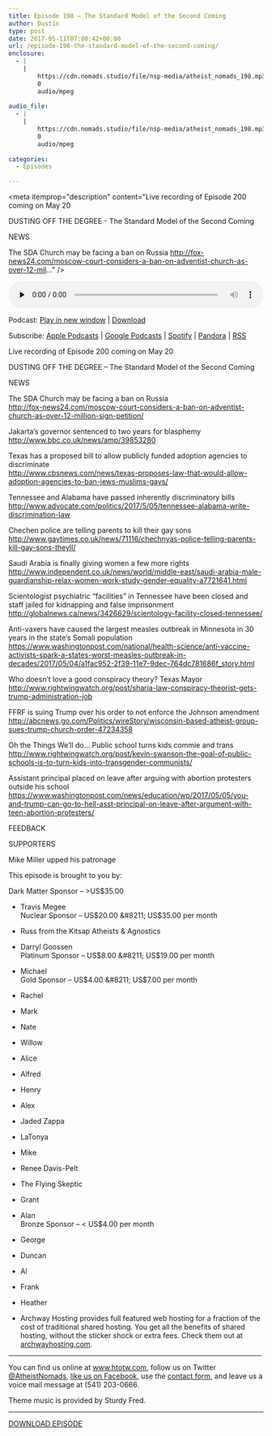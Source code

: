 ```yaml
---
title: Episode 198 – The Standard Model of the Second Coming
author: Dustin
type: post
date: 2017-05-11T07:00:42+00:00
url: /episode-198-the-standard-model-of-the-second-coming/
enclosure:
  - |
    |
        https://cdn.nomads.studio/file/nsp-media/atheist_nomads_198.mp3
        0
        audio/mpeg
        
audio_file:
  - |
    |
        https://cdn.nomads.studio/file/nsp-media/atheist_nomads_198.mp3
        0
        audio/mpeg
        
categories:
  - Episodes

---
```

<div itemscope itemtype="http://schema.org/AudioObject">
  <meta itemprop="name" content="Episode 198 &#8211; The Standard Model of the Second Coming" />
  
  <meta itemprop="uploadDate" content="2017-05-11T01:00:42-06:00" />
  
  <meta itemprop="encodingFormat" content="audio/mpeg" />
  
  <meta itemprop="description" content="Live recording of Episode 200 coming on May 20

DUSTING OFF THE DEGREE - The Standard Model of the Second Coming

NEWS

The SDA Church may be facing a ban on Russia
http://fox-news24.com/moscow-court-considers-a-ban-on-adventist-church-as-over-12-mil..." />
  
  <meta itemprop="contentUrl" content="https://dts.podtrac.com/redirect.mp3/cdn.nomads.studio/file/nsp-media/atheist_nomads_198.mp3" />
  </p> 
  
  <div class="powerpress_player" id="powerpress_player_8462">
    <audio class="wp-audio-shortcode" id="audio-1545-206" preload="none" style="width: 100%;" controls="controls"><source type="audio/mpeg" src="https://dts.podtrac.com/redirect.mp3/cdn.nomads.studio/file/nsp-media/atheist_nomads_198.mp3?_=206" /><a href="https://dts.podtrac.com/redirect.mp3/cdn.nomads.studio/file/nsp-media/atheist_nomads_198.mp3">https://dts.podtrac.com/redirect.mp3/cdn.nomads.studio/file/nsp-media/atheist_nomads_198.mp3</a></audio>
  </div>
</div>

<p class="powerpress_links powerpress_links_mp3">
  Podcast: <a href="https://dts.podtrac.com/redirect.mp3/cdn.nomads.studio/file/nsp-media/atheist_nomads_198.mp3" class="powerpress_link_pinw" target="_blank" title="Play in new window" onclick="return powerpress_pinw('https://htotw.com/?powerpress_pinw=1545-podcast');" rel="nofollow">Play in new window</a> | <a href="https://dts.podtrac.com/redirect.mp3/cdn.nomads.studio/file/nsp-media/atheist_nomads_198.mp3" class="powerpress_link_d" title="Download" rel="nofollow" download="atheist_nomads_198.mp3">Download</a>
</p>

<p class="powerpress_links powerpress_subscribe_links">
  Subscribe: <a href="https://podcasts.apple.com/us/podcast/humanists-take-on-the-world/id530050098?mt=2&ls=1" class="powerpress_link_subscribe powerpress_link_subscribe_itunes" target="_blank" title="Subscribe on Apple Podcasts" rel="nofollow">Apple Podcasts</a> | <a href="https://www.google.com/podcasts?feed=aHR0cDovL2F0aGVpc3Rub21hZHMubGlic3luLmNvbS9yc3M%3D" class="powerpress_link_subscribe powerpress_link_subscribe_googleplay" target="_blank" title="Subscribe on Google Podcasts" rel="nofollow">Google Podcasts</a> | <a href="https://open.spotify.com/show/3LzK2xZGike6Tc1GEMtMbr?si=LieN9SNuTpq96smuaUsH8A" class="powerpress_link_subscribe powerpress_link_subscribe_spotify" target="_blank" title="Subscribe on Spotify" rel="nofollow">Spotify</a> | <a href="https://www.pandora.com/podcast/atheist-nomads/PC:10122?corr=62071012&part=ug" class="powerpress_link_subscribe powerpress_link_subscribe_pandora" target="_blank" title="Subscribe on Pandora" rel="nofollow">Pandora</a> | <a href="https://htotw.com/feed/podcast/" class="powerpress_link_subscribe powerpress_link_subscribe_rss" target="_blank" title="Subscribe via RSS" rel="nofollow">RSS</a>
</p>

<center>
</center>Live recording of Episode 200 coming on May 20

DUSTING OFF THE DEGREE &#8211; The Standard Model of the Second Coming

NEWS

The SDA Church may be facing a ban on Russia  
<a href="http://fox-news24.com/moscow-court-considers-a-ban-on-adventist-church-as-over-12-million-sign-petition/" target="_blank" rel="noopener noreferrer">http://fox-news24.com/moscow-court-considers-a-ban-on-adventist-church-as-over-12-million-sign-petition/</a>

Jakarta&#8217;s governor sentenced to two years for blasphemy  
<a href="http://www.bbc.co.uk/news/amp/39853280" target="_blank" rel="noopener noreferrer">http://www.bbc.co.uk/news/amp/39853280</a>

Texas has a proposed bill to allow publicly funded adoption agencies to discriminate  
<a href="http://www.cbsnews.com/news/texas-proposes-law-that-would-allow-adoption-agencies-to-ban-jews-muslims-gays/" target="_blank" rel="noopener noreferrer">http://www.cbsnews.com/news/texas-proposes-law-that-would-allow-adoption-agencies-to-ban-jews-muslims-gays/</a>

Tennessee and Alabama have passed inherently discriminatory bills  
<a href="http://www.advocate.com/politics/2017/5/05/tennessee-alabama-write-discrimination-law" target="_blank" rel="noopener noreferrer">http://www.advocate.com/politics/2017/5/05/tennessee-alabama-write-discrimination-law</a>

Chechen police are telling parents to kill their gay sons  
<a href="http://www.gaytimes.co.uk/news/71116/chechnyas-police-telling-parents-kill-gay-sons-theyll/" target="_blank" rel="noopener noreferrer">http://www.gaytimes.co.uk/news/71116/chechnyas-police-telling-parents-kill-gay-sons-theyll/</a>

Saudi Arabia is finally giving women a few more rights  
<a href="http://www.independent.co.uk/news/world/middle-east/saudi-arabia-male-guardianship-relax-women-work-study-gender-equality-a7721641.html" target="_blank" rel="noopener noreferrer">http://www.independent.co.uk/news/world/middle-east/saudi-arabia-male-guardianship-relax-women-work-study-gender-equality-a7721641.html</a>

Scientologist psychiatric &#8220;facilities&#8221; in Tennessee have been closed and staff jailed for kidnapping and false imprisonment  
<a href="http://globalnews.ca/news/3426629/scientology-facility-closed-tennessee/" target="_blank" rel="noopener noreferrer">http://globalnews.ca/news/3426629/scientology-facility-closed-tennessee/</a>

Anti-vaxers have caused the largest measles outbreak in Minnesota in 30 years in the state&#8217;s Somali population  
<a href="https://www.washingtonpost.com/national/health-science/anti-vaccine-activists-spark-a-states-worst-measles-outbreak-in-decades/2017/05/04/a1fac952-2f39-11e7-9dec-764dc781686f_story.html" target="_blank" rel="noopener noreferrer">https://www.washingtonpost.com/national/health-science/anti-vaccine-activists-spark-a-states-worst-measles-outbreak-in-decades/2017/05/04/a1fac952-2f39-11e7-9dec-764dc781686f_story.html</a>

Who doesn&#8217;t love a good conspiracy theory? Texas Mayor  
<a href="http://www.rightwingwatch.org/post/sharia-law-conspiracy-theorist-gets-trump-administration-job" target="_blank" rel="noopener noreferrer">http://www.rightwingwatch.org/post/sharia-law-conspiracy-theorist-gets-trump-administration-job</a>

FFRF is suing Trump over his order to not enforce the Johnson amendment  
<a href="http://abcnews.go.com/Politics/wireStory/wisconsin-based-atheist-group-sues-trump-church-order-47234358" target="_blank" rel="noopener noreferrer">http://abcnews.go.com/Politics/wireStory/wisconsin-based-atheist-group-sues-trump-church-order-47234358</a>

Oh the Things We&#8217;ll do&#8230; Public school turns kids commie and trans  
<a href="http://www.rightwingwatch.org/post/kevin-swanson-the-goal-of-public-schools-is-to-turn-kids-into-transgender-communists/" target="_blank" rel="noopener noreferrer">http://www.rightwingwatch.org/post/kevin-swanson-the-goal-of-public-schools-is-to-turn-kids-into-transgender-communists/</a>

Assistant principal placed on leave after arguing with abortion protesters outside his school  
<a href="https://www.washingtonpost.com/news/education/wp/2017/05/05/you-and-trump-can-go-to-hell-asst-principal-on-leave-after-argument-with-teen-abortion-protesters/" target="_blank" rel="noopener noreferrer">https://www.washingtonpost.com/news/education/wp/2017/05/05/you-and-trump-can-go-to-hell-asst-principal-on-leave-after-argument-with-teen-abortion-protesters/</a>

FEEDBACK

SUPPORTERS

Mike Miller upped his patronage

This episode is brought to you by:

Dark Matter Sponsor &#8211; >US$35.00  
* Travis Megee  
Nuclear Sponsor &#8211; US$20.00 &#8211; US$35.00 per month  
* Russ from the Kitsap Atheists & Agnostics  
* Darryl Goossen  
Platinum Sponsor &#8211; US$8.00 &#8211; US$19.00 per month  
* Michael  
Gold Sponsor &#8211; US$4.00 &#8211; US$7.00 per month  
* Rachel  
* Mark  
* Nate  
* Willow  
* Alice  
* Alfred  
* Henry  
* Alex  
* Jaded Zappa  
* LaTonya  
* Mike  
* Renee Davis-Pelt  
* The Flying Skeptic  
* Grant  
* Alan  
Bronze Sponsor &#8211; < US$4.00 per month  
* George  
* Duncan  
* Al  
* Frank  
* Heather

* Archway Hosting provides full featured web hosting for a fraction of the cost of traditional shared hosting. You get all the benefits of shared hosting, without the sticker shock or extra fees. Check them out at <a href="http://archwayhosting.com/" target="_blank" rel="noopener noreferrer">archwayhosting.com</a>.

<hr width="500" />

You can find us online at <a href="https://www.htotw.com/" target="_blank" rel="noopener noreferrer">www.htotw.com</a>, follow us on Twitter <a href="https://twitter.com/AtheistNomads" target="_blank" rel="noopener noreferrer">@AtheistNomads</a>, <a href="https://htotw.com/facebook" target="_blank" rel="noopener noreferrer">like us on Facebook</a>, use the [contact form](https://htotw.com/contact), and leave us a voice mail message at (541) 203-0666.

Theme music is provided by Sturdy Fred.

<hr width="”500”" />

[DOWNLOAD EPISODE][1]

 [1]: https://dts.podtrac.com/redirect.mp3/cdn.nomads.studio/file/nsp-media/atheist_nomads_198.mp3